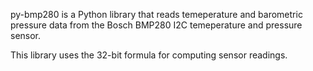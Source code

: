 py-bmp280 is a Python library that reads temeperature and barometric pressure data from the Bosch BMP280 I2C temeperature and pressure sensor.

This library uses the 32-bit formula for computing sensor readings.
